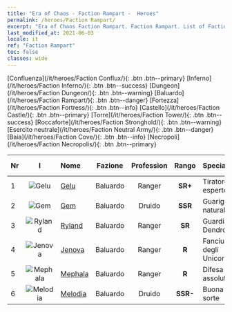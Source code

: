 ```yaml
---
title: "Era of Chaos - Faction Rampart -  Heroes"
permalink: /heroes/Faction Rampart/
excerpt: "Era of Chaos Faction Rampart. Faction Rampart. List of Faction  in Era of Chaos"
last_modified_at: 2021-06-03
locale: it
ref: "Faction Rampart"
toc: false
classes: wide
---
```

 [Confluenza](/it/heroes/Faction Conflux/){: .btn .btn--primary} [Inferno](/it/heroes/Faction Inferno/){: .btn .btn--success} [Dungeon](/it/heroes/Faction Dungeon/){: .btn .btn--warning} [Baluardo](/it/heroes/Faction Rampart/){: .btn .btn--danger} [Fortezza](/it/heroes/Faction Fortress/){: .btn .btn--info} [Castello](/it/heroes/Faction Castle/){: .btn .btn--primary} [Torre](/it/heroes/Faction Tower/){: .btn .btn--success} [Roccaforte](/it/heroes/Faction Stronghold/){: .btn .btn--warning} [Esercito neutrale](/it/heroes/Faction Neutral Army/){: .btn .btn--danger} [Baia](/it/heroes/Faction Cove/){: .btn .btn--info} [Necropoli](/it/heroes/Faction Necropolis/){: .btn .btn--primary} 

  | Nr |  I |    Nome    |  Fazione  |  Profession   |  Rango  |    Specialty     | User Rate  | 
  |:---|:--:|:-----------|:-------:|:-------------:|:------:|:-----------------|:----:|
  | 1 | ![Gelu](/images/h/h_Gelu.jpg) | [Gelu](/it/heroes/Gelu/) | Baluardo | Ranger | **SR+** |  Tiratore esperto | SR+ |
  | 2 | ![Gem](/images/h/h_Gem.jpg) | [Gem](/it/heroes/Gem/) | Baluardo | Druido | **SSR** |  Guarigione naturale | SSR |
  | 3 | ![Ryland](/images/h/h_Ryland.jpg) | [Ryland](/it/heroes/Ryland/) | Baluardo | Ranger | **SR** |  Guardia Dendroide | R |
  | 4 | ![Jenova](/images/h/h_Ylthin.jpg) | [Jenova](/it/heroes/Jenova/) | Baluardo | Ranger | **R** |  Fanciulla degli Unicorni | R |
  | 5 | ![Mephala](/images/h/h_Mephala.jpg) | [Mephala](/it/heroes/Mephala/) | Baluardo | Ranger | **R** |  Difesa assoluta | R |
  | 6 | ![Melodia](/images/h/h_Melodia.jpg) | [Melodia](/it/heroes/Melodia/) | Baluardo | Druido | **SSR-** |  Buona sorte | R |
